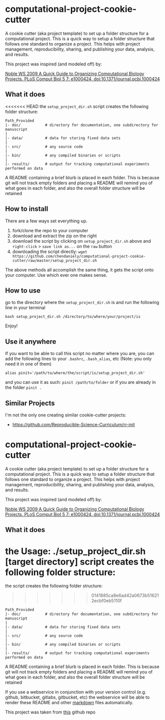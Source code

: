 # computational-project-cookie-cutter
A cookie cutter (aka project template) to set up a folder structure for a computational project.
This is a quick way to setup a folder structure that follows one standard to organize a project.
This helps with project management, reproducibility, sharing, and publishing your data, analysis, and results.

This project was inspired (and modeled off) by:

[Noble WS 2009 A Quick Guide to Organizing Computational Biology Projects. PLoS Comput Biol 5 7: e1000424. doi:10.1371/journal.pcbi.1000424](http://dx.doi.org/10.1371/journal.pcbi.1000424)

## What it does
<<<<<<< HEAD
the `setup_project_dir.sh` script creates the following folder structure:

    Path_Provided
    |- doc/           # directory for documentation, one subdirectory for manuscript
    |
    |- data/          # data for storing fixed data sets
    |
    |- src/           # any source code
    |
    |- bin/           # any compiled binaries or scripts
    |
    |- results/       # output for tracking computational experiments performed on data

A README containing a brief blurb is placed in each folder.
This is because git will not track empty folders and placing a README will
remind you of what goes in each folder, and also the overall
folder structure will be retained

## How to install
There are a few ways set everything up.

1.  fork/clone the repo to your computer
2.  download and extract the zip on the right
3.  download the script by clicking on `setup_project_dir.sh` above and `right-click` > `save link as...` on the `raw` button
4.  downloading the script directly: `wget https://github.com/chendaniely/computational-project-cookie-cutter/raw/master/setup_project_dir.sh`

The above methods all accomplish the same thing, it gets the script onto your computer.
Use which ever one makes sense.

## How to use
go to the directory where the `setup_project_dir.sh`
is and run the following line in your terminal

`bash setup_project_dir.sh /directory/to/where/your/project/is`

Enjoy!

## Use it anywhere
If you want to be able to call this script no matter where you are, you can add the following lines to your `.bashrc`, `.bash_alias`, etc (Note: you only need it in one of them)

`alias pinit='/path/to/where/the/script/is/setup_project_dir.sh'`

and you can use it as such: `pinit /path/to/folder` or if you are already in the folder `pinit .`

## Similar Projects
I'm not the only one creating similar cookie-cutter projects:
 - https://github.com/Reproducible-Science-Curriculum/rr-init
# computational-project-cookie-cutter
A cookie cutter (aka project template) to set up a folder structure for a computational project.
This is a quick way to setup a folder structure that follows one standard to organize a project.
This helps with project management, reproducibility, sharing, and publishing your data, analysis, and results.

This project was inspired (and modeled off) by:

[Noble WS 2009 A Quick Guide to Organizing Computational Biology Projects. PLoS Comput Biol 5 7: e1000424. doi:10.1371/journal.pcbi.1000424](http://dx.doi.org/10.1371/journal.pcbi.1000424)

## What it does
the Usage: ./setup_project_dir.sh [target directory] script creates the following folder structure:
=======
the  script creates the following folder structure:
>>>>>>> 0141885ca8e6ad42a0673b516212ecbf0eb5110f

    Path_Provided
    |- doc/           # directory for documentation, one subdirectory for manuscript
    |
    |- data/          # data for storing fixed data sets
    |
    |- src/           # any source code
    |
    |- bin/           # any compiled binaries or scripts
    |
    |- results/       # output for tracking computational experiments performed on data

A README containing a brief blurb is placed in each folder.
This is because git will not track empty folders and placing a README will
remind you of what goes in each folder, and also the overall
folder structure will be retained

If you use a webservice in conjunction with your version control (e.g. github, bitbucket, gitlabs, gitbucket, etc)
the webservice will be able to render these README and other [markdown](https://help.github.com/articles/markdown-basics/) files automatically.

This project was taken from [this](https://github.com/chendaniely/computational-project-cookie-cutter) github repo
